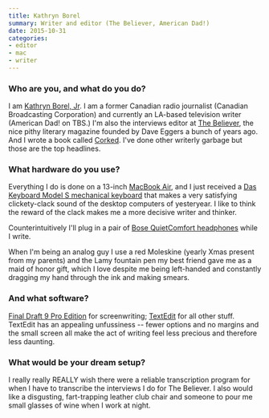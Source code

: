 ```yaml
---
title: Kathryn Borel
summary: Writer and editor (The Believer, American Dad!)
date: 2015-10-31
categories:
- editor
- mac
- writer
---
```


### Who are you, and what do you do?

I am [Kathryn Borel, Jr](http://www.kathrynborel.com/ "Kathryn's website."). I am a former Canadian radio journalist (Canadian Broadcasting Corporation) and currently an LA-based television writer (American Dad! on TBS.) I'm also the interviews editor at [The Believer](http://www.believermag.com/ "A literary magazine."), the nice pithy literary magazine founded by Dave Eggers a bunch of years ago. And I wrote a book called [Corked](http://www.amazon.com/Corked-Memoir-Kathryn-Borel/dp/0446409502/ "Kathryn's book."). I've done other writerly garbage but those are the top headlines.

### What hardware do you use?

Everything I do is done on a 13-inch [MacBook Air][macbook-air], and I just received a [Das Keyboard Model S mechanical keyboard][model-s-professional] that makes a very satisfying clickety-clack sound of the desktop computers of yesteryear. I like to think the reward of the clack makes me a more decisive writer and thinker.

Counterintuitively I'll plug in a pair of [Bose QuietComfort headphones][quietcomfort-15] while I write.

When I'm being an analog guy I use a red Moleskine (yearly Xmas present from my parents) and the Lamy fountain pen my best friend gave me as a maid of honor gift, which I love despite me being left-handed and constantly dragging my hand through the ink and making smears.

### And what software?

[Final Draft 9 Pro Edition][final-draft] for screenwriting; [TextEdit][] for all other stuff. TextEdit has an appealing unfussiness -- fewer options and no margins and the small screen all make the act of writing feel less precious and therefore less daunting.

### What would be your dream setup?

I really really REALLY wish there were a reliable transcription program for when I have to transcribe the interviews I do for The Believer. I also would like a disgusting, fart-trapping leather club chair and someone to pour me small glasses of wine when I work at night.

[final-draft]: https://www.finaldraft.com/ "Popular screenwriting software."
[macbook-air]: https://www.apple.com/macbook-air/ "A very thin laptop."
[model-s-professional]: https://www.daskeyboard.com/model-s-professional/ "A keyboard."
[quietcomfort-15]: http://web.archive.org/web/20140826072529/http://www.bose.com:80/controller?url=/shop_online/headphones/noise_cancelling_headphones/quietcomfort_15/index.jsp "Noise-cancelling headphones."
[textedit]: http://web.archive.org/web/20200525165141/https://support.apple.com/en-us/HT2523 "A text editor included with Mac OS X."
